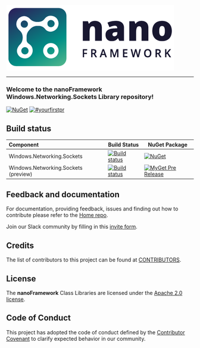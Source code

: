 ![nanoFramework logo](https://github.com/nanoframework/Home/blob/master/resources/logo/nanoFramework-repo-logo.png)

-----

### Welcome to the **nanoFramework** Windows.Networking.Sockets Library repository!

[![NuGet](https://img.shields.io/nuget/dt/nanoFramework.Windows.Networking.Sockets.svg)]() [![#yourfirstpr](https://img.shields.io/badge/first--timers--only-friendly-blue.svg)](https://github.com/nanoframework/Home/blob/master/CONTRIBUTING.md)

## Build status

| Component | Build Status | NuGet Package |
|:-|---|---|
| Windows.Networking.Sockets | [![Build status](https://ci.appveyor.com/api/projects/status/y3b125jlsdduy8cs?svg=true)](https://ci.appveyor.com/project/nfbot/lib-windows-networking-sockets) | [![NuGet](https://img.shields.io/nuget/vpre/nanoFramework.Windows.Networking.Sockets.svg)](https://www.nuget.org/packages/nanoFramework.Windows.Networking.Sockets/)  |
| Windows.Networking.Sockets (preview) | [![Build status](https://ci.appveyor.com/api/projects/status/y3b125jlsdduy8cs/branch/develop?svg=true)](https://ci.appveyor.com/project/nfbot/lib-windows-networking-sockets/branch/develop) | [![MyGet Pre Release](https://img.shields.io/myget/nanoframework-dev/vpre/nanoFramework.Windows.Networking.Sockets.svg)](https://www.myget.org/feed/nanoframework-dev/package/nuget/nanoFramework.Windows.Networking.Sockets) |


## Feedback and documentation

For documentation, providing feedback, issues and finding out how to contribute please refer to the [Home repo](https://github.com/nanoframework/Home).

Join our Slack community by filling in this [invite form](https://nanoframework.wordpress.com/slack-invite-form/).


## Credits

The list of contributors to this project can be found at [CONTRIBUTORS](https://github.com/nanoframework/Home/blob/master/CONTRIBUTORS.md).


## License

The **nanoFramework** Class Libraries are licensed under the [Apache 2.0 license](http://www.apache.org/licenses/LICENSE-2.0).


## Code of Conduct
This project has adopted the code of conduct defined by the [Contributor Covenant](http://contributor-covenant.org/)
to clarify expected behavior in our community.
